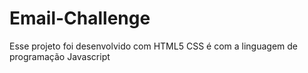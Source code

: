 # Email-Challenge
Esse projeto foi desenvolvido com HTML5 CSS é com a linguagem de programação Javascript
